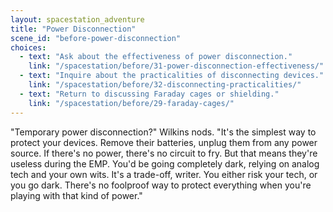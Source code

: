 ```yaml
---
layout: spacestation_adventure
title: "Power Disconnection"
scene_id: "before-power-disconnection"
choices:
  - text: "Ask about the effectiveness of power disconnection."
    link: "/spacestation/before/31-power-disconnection-effectiveness/"
  - text: "Inquire about the practicalities of disconnecting devices."
    link: "/spacestation/before/32-disconnecting-practicalities/"
  - text: "Return to discussing Faraday cages or shielding."
    link: "/spacestation/before/29-faraday-cages/"
---
```


"Temporary power disconnection?" Wilkins nods. "It's the simplest way to protect your devices. Remove their batteries, unplug them from any power source. If there's no power, there's no circuit to fry. But that means they're useless during the EMP. You'd be going completely dark, relying on analog tech and your own wits. It's a trade-off, writer. You either risk your tech, or you go dark. There's no foolproof way to protect everything when you're playing with that kind of power."
